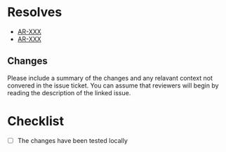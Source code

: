 # Resolves

- [AR-XXX](https://team-1624093970686.atlassian.net/browse/AR-XXX)
- [AR-XXX](https://team-1624093970686.atlassian.net/browse/AR-XXX)

## Changes

Please include a summary of the changes and any relavant context not convered in the issue ticket. You can assume that reviewers will begin by reading the description of the linked issue.

# Checklist
- [ ] The changes have been tested locally